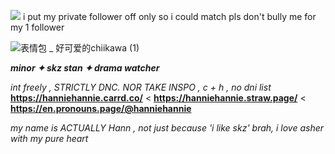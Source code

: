 ![](https://komarev.com/ghpvc/?username=hanniehannie&color=fbc3b0) i put my private follower off only so i could match pls don't bully me for my 1 follower

![表情包 _ 好可爱的chiikawa (1)](https://github.com/user-attachments/assets/250a7b84-0843-49d2-a3c8-9ac732dab20d)

***minor ✦ skz stan ✦ drama watcher*** 

*int freely , STRICTLY DNC. NOR TAKE INSPO , c + h , no dni list*
**https://hanniehannie.carrd.co/** < **https://hanniehannie.straw.page/** < **https://en.pronouns.page/@hanniehannie**

*my name is ACTUALLY Hann , not just because 'i like skz' brah, i love asher with my pure heart*
